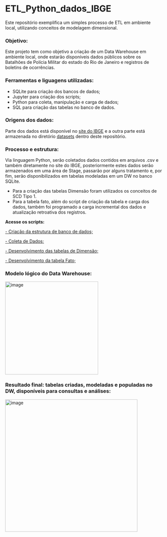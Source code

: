 # ETL_Python_dados_IBGE
Este repositório exemplifica um simples processo de ETL em ambiente local, utilizando conceitos de modelagem dimensional.

<h3>Objetivo:</h3>
Este projeto tem como objetivo a criação de um Data Warehouse em ambiente local, onde estarão disponíveis dados públicos sobre os Batalhões de Polícia Militar do estado do Rio de Janeiro e registros de boletins de ocorrências.

<h3>Ferramentas e liguagens utilizadas:</h3>

- SQLite para criação dos bancos de dados;
- Jupyter para criação dos scripts;
- Python para coleta, manipulação e carga de dados;
- SQL para criação das tabelas no banco de dados.

<h3>Origens dos dados:</h3>

Parte dos dados está disponível no <a href="https://www.ibge.gov.br/explica/codigos-dos-municipios.php#RJ">site do IBGE</a> e a outra parte está armazenada no diretório 
<a href="https://github.com/JevertonFlores/ETL_Python_dados_IBGE/tree/main/datasets">datasets</a> dentro deste repositório.

<h3>Processo e estrutura:</h3>

Via linguagem Python, serão coletados dados contidos em arquivos .csv e também diretamente no site do IBGE, posteriormente estes dados serão armazenados em uma área de Stage, passarão por alguns tratamento e, por fim, serão disponibilizados em tabelas modeladas em um DW no banco SQLite.
- Para a criação das tabelas Dimensão foram utilizados os conceitos de SCD Tipo 1.
- Para a tabela fato, além do script de criação da tabela e carga dos dados, também foi programado a carga incremental dos dados e atualização retroativa dos registros.

**Acesse os scripts:**

<a href="https://github.com/JevertonFlores/ETL_Python_dados_IBGE/tree/main/00.%20Cria%C3%A7%C3%A3o%20da%20estrutura%20de%20banco%20de%20dados">- Criação da estrutura de banco de dados;</a>

<a href="https://github.com/JevertonFlores/ETL_Python_dados_IBGE/tree/main/01.%20Coleta%20de%20Dados">- Coleta de Dados;</a>

<a href="https://github.com/JevertonFlores/ETL_Python_dados_IBGE/tree/main/02.%20Dimens%C3%B5es">- Desenvolvimento das tabelas de Dimensão;</a>

<a href="https://github.com/JevertonFlores/ETL_Python_dados_IBGE/tree/main/03.%20Fato">- Desenvolvimento da tabela Fato;</a>





<h3>Modelo lógico do Data Warehouse:</h3>
<img width="298" alt="image" src="https://user-images.githubusercontent.com/36814309/221437834-0d237be5-cb63-4f96-ae5c-d35258dd8313.png">


<h3>Resultado final: tabelas criadas, modeladas e populadas no DW, disponíveis para consultas e análises:</h3>
<img width="424" alt="image" src="https://user-images.githubusercontent.com/36814309/221486226-84004753-e4eb-4a59-a427-54cd0ce7e196.png">


